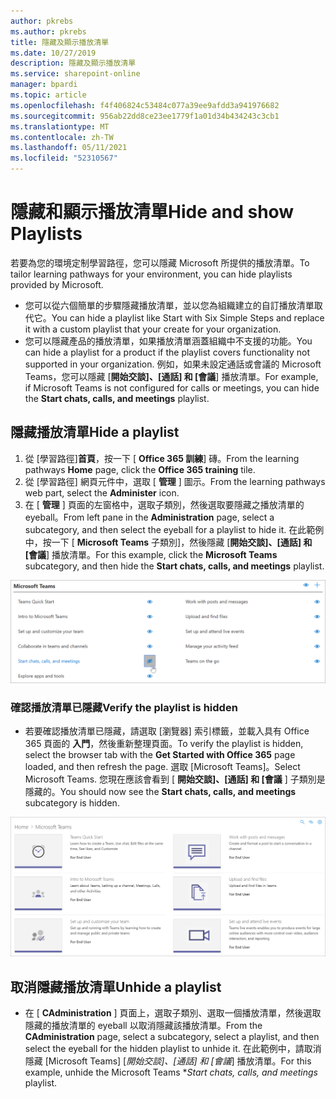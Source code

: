 ```yaml
---
author: pkrebs
ms.author: pkrebs
title: 隱藏及顯示播放清單
ms.date: 10/27/2019
description: 隱藏及顯示播放清單
ms.service: sharepoint-online
manager: bpardi
ms.topic: article
ms.openlocfilehash: f4f406824c53484c077a39ee9afdd3a941976682
ms.sourcegitcommit: 956ab22dd8ce23ee1779f1a01d34b434243c3cb1
ms.translationtype: MT
ms.contentlocale: zh-TW
ms.lasthandoff: 05/11/2021
ms.locfileid: "52310567"
---
```

# <a name="hide-and-show-playlists"></a><span data-ttu-id="3d8fd-103">隱藏和顯示播放清單</span><span class="sxs-lookup"><span data-stu-id="3d8fd-103">Hide and show Playlists</span></span>

<span data-ttu-id="3d8fd-104">若要為您的環境定制學習路徑，您可以隱藏 Microsoft 所提供的播放清單。</span><span class="sxs-lookup"><span data-stu-id="3d8fd-104">To tailor learning pathways for your environment, you can hide playlists provided by Microsoft.</span></span> 

- <span data-ttu-id="3d8fd-105">您可以從六個簡單的步驟隱藏播放清單，並以您為組織建立的自訂播放清單取代它。</span><span class="sxs-lookup"><span data-stu-id="3d8fd-105">You can hide a playlist like Start with Six Simple Steps and replace it with a custom playlist that your create for your organization.</span></span>
- <span data-ttu-id="3d8fd-106">您可以隱藏產品的播放清單，如果播放清單涵蓋組織中不支援的功能。</span><span class="sxs-lookup"><span data-stu-id="3d8fd-106">You can hide a playlist for a product if the playlist covers functionality not supported in your organization.</span></span> <span data-ttu-id="3d8fd-107">例如，如果未設定通話或會議的 Microsoft Teams，您可以隱藏 [**開始交談]、[通話] 和 [會議**] 播放清單。</span><span class="sxs-lookup"><span data-stu-id="3d8fd-107">For example, if Microsoft Teams is not configured for calls or meetings, you can hide the **Start chats, calls, and meetings** playlist.</span></span> 

## <a name="hide-a-playlist"></a><span data-ttu-id="3d8fd-108">隱藏播放清單</span><span class="sxs-lookup"><span data-stu-id="3d8fd-108">Hide a playlist</span></span>

1. <span data-ttu-id="3d8fd-109">從 [學習路徑]**首頁**，按一下 [ **Office 365 訓練**] 磚。</span><span class="sxs-lookup"><span data-stu-id="3d8fd-109">From the learning pathways **Home** page, click the **Office 365 training** tile.</span></span>
2. <span data-ttu-id="3d8fd-110">從 [學習路徑] 網頁元件中，選取 [ **管理** ] 圖示。</span><span class="sxs-lookup"><span data-stu-id="3d8fd-110">From the learning pathways web part, select the **Administer** icon.</span></span> 
3. <span data-ttu-id="3d8fd-111">在 [ **管理** ] 頁面的左窗格中，選取子類別，然後選取要隱藏之播放清單的 eyeball。</span><span class="sxs-lookup"><span data-stu-id="3d8fd-111">From left pane in the **Administration** page, select a subcategory, and then select the eyeball for a playlist to hide it.</span></span> <span data-ttu-id="3d8fd-112">在此範例中，按一下 [ **Microsoft Teams** 子類別]，然後隱藏 [**開始交談]、[通話] 和 [會議**] 播放清單。</span><span class="sxs-lookup"><span data-stu-id="3d8fd-112">For this example, click the **Microsoft Teams** subcategory, and then hide the **Start chats, calls, and meetings** playlist.</span></span>  

![[範例] 視窗會顯示選取以隱藏 laylist 的圖示。](media/cg-hideplaylist.png)

### <a name="verify-the-playlist-is-hidden"></a><span data-ttu-id="3d8fd-114">確認播放清單已隱藏</span><span class="sxs-lookup"><span data-stu-id="3d8fd-114">Verify the playlist is hidden</span></span>
- <span data-ttu-id="3d8fd-115">若要確認播放清單已隱藏，請選取 [瀏覽器] 索引標籤，並載入具有 Office 365 頁面的 **入門**，然後重新整理頁面。</span><span class="sxs-lookup"><span data-stu-id="3d8fd-115">To verify the playlist is hidden, select the browser tab with the **Get Started with Office 365** page loaded, and then refresh the page.</span></span> <span data-ttu-id="3d8fd-116">選取 [Microsoft Teams]。</span><span class="sxs-lookup"><span data-stu-id="3d8fd-116">Select Microsoft Teams.</span></span> <span data-ttu-id="3d8fd-117">您現在應該會看到 [ **開始交談]、[通話] 和 [會議** ] 子類別是隱藏的。</span><span class="sxs-lookup"><span data-stu-id="3d8fd-117">You should now see the **Start chats, calls, and meetings** subcategory is hidden.</span></span> 

![範例視窗顯示播放清單 subcatery 不再出現。](media/cg-hideplaylistrefresh.png)

## <a name="unhide-a-playlist"></a><span data-ttu-id="3d8fd-119">取消隱藏播放清單</span><span class="sxs-lookup"><span data-stu-id="3d8fd-119">Unhide a playlist</span></span>

- <span data-ttu-id="3d8fd-120">在 [ **CAdministration** ] 頁面上，選取子類別、選取一個播放清單，然後選取隱藏的播放清單的 eyeball 以取消隱藏該播放清單。</span><span class="sxs-lookup"><span data-stu-id="3d8fd-120">From the **CAdministration** page, select a subcategory, select a playlist, and then select the eyeball for the hidden playlist to unhide it.</span></span> <span data-ttu-id="3d8fd-121">在此範例中，請取消隱藏 [Microsoft Teams] [*_開始交談]、[通話] 和 [會議_*] 播放清單。</span><span class="sxs-lookup"><span data-stu-id="3d8fd-121">For this example, unhide the Microsoft Teams \**_Start chats, calls, and meetings_* playlist.</span></span>   

